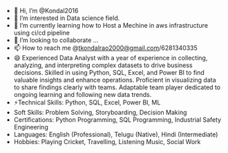 - 👋 Hi, I’m @Kondal2016
- 👀 I’m interested in Data science field.
- 🌱 I’m currently learning how to Host a Mechine in aws infrastructure using ci/cd pipeline
- 💞️ I’m looking to collaborate ...
- 📫 How to reach me @tkondalrao2000@gmail.com/6281340335
- 😄 Experienced Data Analyst with a year of experience in collecting, analyzing, and interpreting
      complex datasets to drive business decisions. Skilled in using Python, SQL, Excel, and Power BI to
      find valuable insights and enhance operations. Proficient in visualizing data to share findings clearly
      with teams. Adaptable team player dedicated to ongoing learning and following new data trends.
- ⚡Technical Skills: Python, SQL, Excel, Power BI, ML
-  Soft Skills: Problem Solving, Storyboarding, Decision Making
-  Certifications: Python Programming, SQL Programming, Industrial Safety Engineering
-  Languages: English (Professional), Telugu (Native), Hindi (Intermediate)
-  Hobbies: Playing Cricket, Travelling, Listening Music, Social Work

<!---
Kondal2016/Kondal2016 is a ✨ special ✨ repository because its `README.md` (this file) appears on your GitHub profile.
You can click the Preview link to take a look at your changes.
--->
